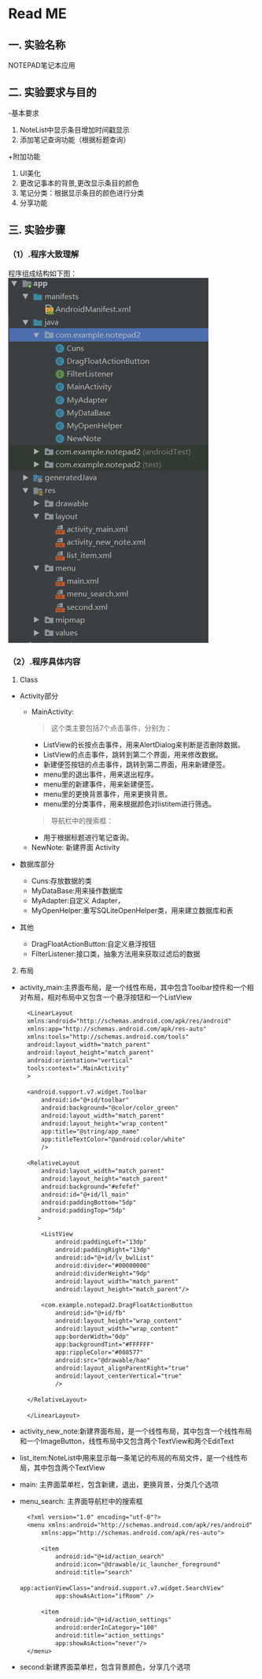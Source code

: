 # Read ME
## 一. 实验名称
NOTEPAD笔记本应用
## 二. 实验要求与目的
-基本要求  
1. NoteList中显示条目增加时间戳显示  
2. 添加笔记查询功能（根据标题查询）  

+附加功能  
1. UI美化  
2. 更改记事本的背景,更改显示条目的颜色 
3. 笔记分类：根据显示条目的颜色进行分类
4. 分享功能
 

## 三. 实验步骤
### （1）.程序大致理解  
程序组成结构如下图：  
![Image text](https://github.com/chenzifeng123/image/blob/master/Notepad001.PNG)   

### （2）.程序具体内容
1. Class  
* Activity部分
    * MainActivity:  
      >这个类主要包括7个点击事件，分别为：  
      * ListView的长按点击事件，用来AlertDialog来判断是否删除数据。  
      * ListView的点击事件，跳转到第二个界面，用来修改数据。  
      * 新建便签按钮的点击事件，跳转到第二界面，用来新建便签。  
      * menu里的退出事件，用来退出程序。    
      * menu里的新建事件，用来新建便签。   
      * menu里的更换背景事件，用来更换背景。      
      * menu里的分类事件，用来根据颜色对listitem进行筛选。  
      >导航栏中的搜索框：
      * 用于根据标题进行笔记查询。
    *  NewNote: 新建界面 Activity
  
* 数据库部分  
   * Cuns:存放数据的类  
   * MyDataBase:用来操作数据库
   * MyAdapter:自定义 Adapter，
   * MyOpenHelper:重写SQLiteOpenHelper类，用来建立数据库和表
* 其他  
   * DragFloatActionButton:自定义悬浮按钮 
   * FilterListener:接口类，抽象方法用来获取过滤后的数据
 
2. 布局
* activity_main:主界面布局，是一个线性布局，其中包含Toolbar控件和一个相对布局，相对布局中又包含一个悬浮按钮和一个ListView  

        <LinearLayout
        xmlns:android="http://schemas.android.com/apk/res/android"
        xmlns:app="http://schemas.android.com/apk/res-auto"
        xmlns:tools="http://schemas.android.com/tools"
        android:layout_width="match_parent"
        android:layout_height="match_parent"
        android:orientation="vertical"
        tools:context=".MainActivity"
        >

        <android.support.v7.widget.Toolbar
            android:id="@+id/toolbar"
            android:background="@color/color_green"
            android:layout_width="match_parent"
            android:layout_height="wrap_content"
            app:title="@string/app_name"
            app:titleTextColor="@android:color/white"
            />

        <RelativeLayout
            android:layout_width="match_parent"
            android:layout_height="match_parent"
            android:background="#efefef"
            android:id="@+id/ll_main"
            android:paddingBottom="5dp"
            android:paddingTop="5dp"
           >

            <ListView
                android:paddingLeft="13dp"
                android:paddingRight="13dp"
                android:id="@+id/lv_bwlList"
                android:divider="#00000000"
                android:dividerHeight="9dp"
                android:layout_width="match_parent"
                android:layout_height="match_parent"/>

            <com.example.notepad2.DragFloatActionButton
                android:id="@+id/fb"
                android:layout_height="wrap_content"
                android:layout_width="wrap_content"
                app:borderWidth="0dp"
                app:backgroundTint="#FFFFFF"
                app:rippleColor="#008577"
                android:src="@drawable/hao"
                android:layout_alignParentRight="true"
                android:layout_centerVertical="true"
                />

        </RelativeLayout>

        </LinearLayout>  

* activity_new_note:新建界面布局，是一个线性布局，其中包含一个线性布局和一个ImageButton，线性布局中又包含两个TextView和两个EditText 
* list_item:NoteList中用来显示每一条笔记的布局的布局文件，是一个线性布局，其中包含两个TextView
* main: 主界面菜单栏，包含新建，退出，更换背景，分类几个选项
* menu_search: 主界面导航栏中的搜索框  

        <?xml version="1.0" encoding="utf-8"?>
        <menu xmlns:android="http://schemas.android.com/apk/res/android"
            xmlns:app="http://schemas.android.com/apk/res-auto">

            <item
                android:id="@+id/action_search"
                android:icon="@drawable/ic_launcher_foreground"
                android:title="search"
                app:actionViewClass="android.support.v7.widget.SearchView"
                app:showAsAction="ifRoom" />

            <item
                android:id="@+id/action_settings"
                android:orderInCategory="100"
                android:title="action_settings"
                app:showAsAction="never"/>
        </menu>

* second:新建界面菜单栏，包含背景颜色，分享几个选项

 



